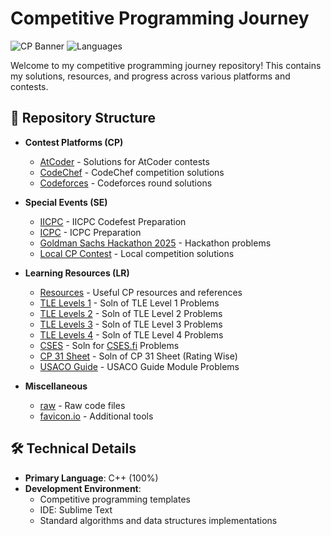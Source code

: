 # Competitive Programming Journey

![CP Banner](https://img.shields.io/badge/Competitive-Programming-blue) 
![Languages](https://img.shields.io/badge/C++-100%25-orange)

Welcome to my competitive programming journey repository! This contains my solutions, resources, and progress across various platforms and contests.

## 📂 Repository Structure

- **Contest Platforms (CP)**
  - [AtCoder](/AtCoder) - Solutions for AtCoder contests
  - [CodeChef](/Codechat) - CodeChef competition solutions
  - [Codeforces](/Codeforces) - Codeforces round solutions

- **Special Events (SE)**
  - [IICPC](/IICPC) - IICPC Codefest Preparation
  - [ICPC](/ICPC) - ICPC Preparation
  - [Goldman Sachs Hackathon 2025](/Goldman%20Sachs/Goldman%20CS%20Hackathon%202025) - Hackathon problems
  - [Local CP Contest](/Local%20CP%20Contest) - Local competition solutions

- **Learning Resources (LR)**
  - [Resources](/Resources) - Useful CP resources and references
  - [TLE Levels 1](/TLE%20LEVEL%201) - Soln of TLE Level 1 Problems
  - [TLE Levels 2](/TLE%20LEVEL%202) - Soln of TLE Level 2 Problems
  - [TLE Levels 3](/TLE%20LEVEL%203) - Soln of TLE Level 3 Problems
  - [TLE Levels 4](/TLE%20LEVEL%204) - Soln of TLE Level 4 Problems
  - [CSES](/CSES) - Soln for [CSES.fi](https://cses.fi) Problems
  - [CP 31 Sheet](/CP%2031%20shee) - Soln of CP 31 Sheet (Rating Wise)
  - [USACO Guide](/USACO%20Guide) - USACO Guide Module Problems

- **Miscellaneous**
  - [raw](/raw) - Raw code files
  - [favicon.io](/favicon.io) - Additional tools

## 🛠️ Technical Details

- **Primary Language**: C++ (100%)
- **Development Environment**: 
  - Competitive programming templates
  - IDE: Sublime Text
  - Standard algorithms and data structures implementations

